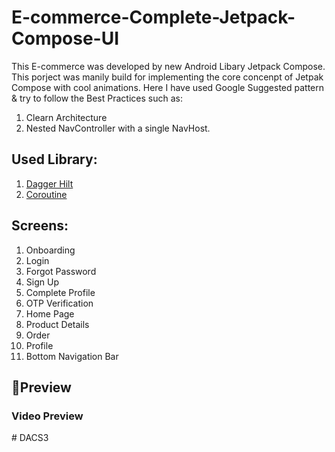 # E-commerce-Complete-Jetpack-Compose-UI
This E-commerce was developed by new Android Libary Jetpack Compose. This porject was manily build for implementing the core concenpt of Jetpak Compose with cool animations. Here I have used Google Suggested pattern & try to follow the Best Practices such as:

1. Clearn Architecture
2. Nested NavController with a single NavHost.

## Used Library:
1. [Dagger Hilt](https://github.com/google/dagger)
2. [Coroutine](https://github.com/Kotlin/kotlinx.coroutines)

## Screens:
1. Onboarding
2. Login
3. Forgot Password
4. Sign Up
5. Complete Profile
6. OTP Verification
7. Home Page
8. Product Details
9. Order
10. Profile 
11. Bottom Navigation Bar

## 📸Preview

### Video Preview



#   D A C S 3 
 
 
